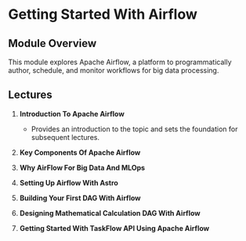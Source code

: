 # Getting Started With Airflow

## Module Overview

This module explores Apache Airflow, a platform to programmatically author, schedule, and monitor workflows for big data processing.

## Lectures

1. **Introduction To Apache Airflow**
   - Provides an introduction to the topic and sets the foundation for subsequent lectures.

2. **Key Components Of Apache Airflow**

3. **Why AirFlow For Big Data And MLOps**

4. **Setting Up Airflow With Astro**

5. **Building Your First DAG With Airflow**

6. **Designing Mathematical Calculation DAG With Airflow**

7. **Getting Started With TaskFlow API Using Apache Airflow**

